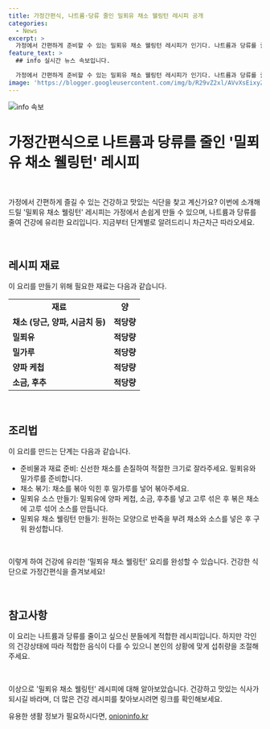 ```yaml
---
title: 가정간편식, 나트륨·당류 줄인 밀푀유 채소 웰링턴 레시피 공개
categories:
  - News
excerpt: >
  가정에서 간편하게 준비할 수 있는 밀푀유 채소 웰링턴 레시피가 인기다. 나트륨과 당류를 줄여 건강에 이로운 재료로 만들어졌으며, 맛 또한 풍부하다. 채소와 고기를 감싸 따뜻한 식사로 제공하기에 이상적이다. 이 요리는 바쁜 현대인들에게 적합하며, 건강식을 추구하는 이들에게 적합하다. 요리법과 재료 구성은 다양한 맛과 영양을 동시에 챙길 수 있게 해준다. 사용자들은 이런 혁신적인 가정간편식에 눈길을 끌고 있다.
feature_text: >
  ## info 실시간 뉴스 속보입니다.

  가정에서 간편하게 준비할 수 있는 밀푀유 채소 웰링턴 레시피가 인기다. 나트륨과 당류를 줄여 건강에 이로운 재료로 만들어졌으며, 맛 또한 풍부하다. 채소와 고기를 감싸 따뜻한 식사로 제공하기에 이상적이다. 이 요리는 바쁜 현대인들에게 적합하며, 건강식을 추구하는 이들에게 적합하다. 요리법과 재료 구성은 다양한 맛과 영양을 동시에 챙길 수 있게 해준다. 사용자들은 이런 혁신적인 가정간편식에 눈길을 끌고 있다.
image: 'https://blogger.googleusercontent.com/img/b/R29vZ2xl/AVvXsEixyZcFfHzMRdzZMjFBmAUKJYCLCGyLL1o632UiGVXcaFdKo_bkvkuCioo0uUKlGfBVcT3P84aROyZIXSBEx3Aw5nCQ3pTgDom1WDC4m8eifvWiAmWEEVb4x6G_l8C0QH225ldMjyaFvpxGEBGNO37VmDTDMHGhJPq73UglMfDca1-0aw/s1600/blogspot.png'
---
```


<p><img src="https://blogger.googleusercontent.com/img/b/R29vZ2xl/AVvXsEixyZcFfHzMRdzZMjFBmAUKJYCLCGyLL1o632UiGVXcaFdKo_bkvkuCioo0uUKlGfBVcT3P84aROyZIXSBEx3Aw5nCQ3pTgDom1WDC4m8eifvWiAmWEEVb4x6G_l8C0QH225ldMjyaFvpxGEBGNO37VmDTDMHGhJPq73UglMfDca1-0aw/s1600/blogspot.png" alt="info 속보" /></p>

<h1>가정간편식으로 나트륨과 당류를 줄인 '밀푀유 채소 웰링턴' 레시피</h1>

<p data-ke-size="size16">&nbsp;</p>

<p>가정에서 간편하게 즐길 수 있는 건강하고 맛있는 식단을 찾고 계신가요? 이번에 소개해 드릴 '밀푀유 채소 웰링턴' 레시피는 가정에서 손쉽게 만들 수 있으며, 나트륨과 당류를 줄여 건강에 유리한 요리입니다. 지금부터 단계별로 알려드리니 차근차근 따라오세요.</p>

<p data-ke-size="size16">&nbsp;</p>

<h2 data-ke-size="size26">레시피 재료</h2>

<p data-ke-size="size16">이 요리를 만들기 위해 필요한 재료는 다음과 같습니다.</p>

<table>
    <tbody>
        <tr>
            <td style="text-align: center; height: 17px;"><b>재료</b></td>
            <td style="text-align: center; height: 17px;"><b>양</b></td>
        </tr>
        <tr>
            <td style="text-align: left; height: 17px;"><b>채소 (당근, 양파, 시금치 등)</b></td>
            <td style="text-align: center; height: 17px;"><b>적당량</b></td>
        </tr>
        <tr>
            <td style="text-align: left; height: 17px;"><b>밀푀유</b></td>
            <td style="text-align: center; height: 17px;"><b>적당량</b></td>
        </tr>
        <tr>
            <td style="text-align: left; height: 17px;"><b>밀가루</b></td>
            <td style="text-align: center; height: 17px;"><b>적당량</b></td>
        </tr>
        <tr>
            <td style="text-align: left; height: 17px;"><b>양파 케첩</b></td>
            <td style="text-align: center; height: 17px;"><b>적당량</b></td>
        </tr>
        <tr>
            <td style="text-align: left; height: 17px;"><b>소금, 후추</b></td>
            <td style="text-align: center; height: 17px;"><b>적당량</b></td>
        </tr>
    </tbody>
</table>

<p data-ke-size="size16">&nbsp;</p>

<h2 data-ke-size="size26">조리법</h2>

<p data-ke-size="size16">이 요리를 만드는 단계는 다음과 같습니다.</p>

<ul>
    <li>준비물과 재료 준비: 신선한 채소를 손질하여 적절한 크기로 잘라주세요. 밀푀유와 밀가루를 준비합니다.</li>
    <li>채소 볶기: 채소를 볶아 익힌 후 밀가루를 넣어 볶아주세요.</li>
    <li>밀푀유 소스 만들기: 밀푀유에 양파 케첩, 소금, 후추를 넣고 고루 섞은 후 볶은 채소에 고루 섞어 소스를 만듭니다.</li>
    <li>밀푀유 채소 웰링턴 만들기: 원하는 모양으로 반죽을 부려 채소와 소스를 넣은 후 구워 완성합니다.</li>
</ul>

<p data-ke-size="size16">&nbsp;</p>

<p>이렇게 하여 건강에 유리한 '밀푀유 채소 웰링턴' 요리를 완성할 수 있습니다. 건강한 식단으로 가정간편식을 즐겨보세요!</p>

<p data-ke-size="size16">&nbsp;</p>

<h2 data-ke-size="size26">참고사항</h2>

<p data-ke-size="size16">이 요리는 나트륨과 당류를 줄이고 싶으신 분들에게 적합한 레시피입니다. 하지만 각인의 건강상태에 따라 적합한 음식이 다를 수 있으니 본인의 상황에 맞게 섭취량을 조절해 주세요.</p>

<p data-ke-size="size16">&nbsp;</p>

<p>이상으로 '밀푀유 채소 웰링턴' 레시피에 대해 알아보았습니다. 건강하고 맛있는 식사가 되시길 바라며, 더 많은 건강 레시피를 찾아보시려면 링크를 확인해보세요.</p>
유용한 생활 정보가 필요하시다면, <a href="https://onioninfo.kr" rel="dofollow">onioninfo.kr</a>


